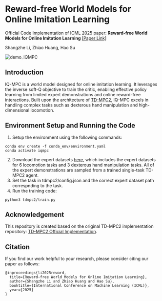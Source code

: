# Reward-free World Models for Online Imitation Learning
Official Code Implementation of ICML 2025 paper: **Reward-free World Models for Online Imitation Learning**   [[Paper Link]](https://arxiv.org/abs/2410.14081)

Shangzhe Li, Zhiao Huang, Hao Su

![demo_IQMPC](/images/combined_vertical_video.gif)

##  Introduction

IQ-MPC is a world model designed for online imitation learning. It leverages the inverse soft-Q objective to train the critic, enabling effective policy learning from limited expert demonstrations and online reward-free interactions. Built upon the architecture of [TD-MPC2](https://www.tdmpc2.com/), IQ-MPC excels in handling complex tasks such as dexterous hand manipulation and high-dimensional locomotion.

## Environment Setup and Running the Code

1. Setup the environment using the following commands:
```
conda env create -f conda_env/environment.yaml
conda activate iqmpc
```
2. Download the expert datasets [here](https://drive.google.com/drive/folders/1d_0ks7Ion9onWrWEX9JBGDiaB7oNB6da?usp=sharing), which includes the expert datasets for 6 locomotion tasks and 3 dexterous hand manipulation tasks. All of the expert demonstrations are sampled from a trained single-task TD-MPC2 agent.
3. Set the task in tdmpc2/config.json and the correct expert dataset path correspnding to the task.
4. Run the training code:
```
python3 tdmpc2/train.py
```
## Acknowledgement

This repository is created based on the original TD-MPC2 implementation repository: [TD-MPC2 Official Implementation](https://github.com/nicklashansen/tdmpc2).

## Citation

If you find our work helpful to your research, please consider citing our paper as follows:
```
@inproceedings{li2025reward,
  title={Reward-free World Models for Online Imitation Learning},
  author={Shangzhe Li and Zhiao Huang and Hao Su},
  booktitle={International Conference on Machine Learning (ICML)},
  year={2025}
}
```
